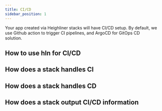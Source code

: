 ```yaml
---
title: CI/CD
sidebar_position: 1
---
```


Your app created via Heighliner stacks will have CI/CD setup.
By default, we use Github action to trigger CI pipelines, and ArgoCD for GitOps CD solution.

## How to use hln for CI/CD

## How does a stack handles CI

## How does a stack handles CD

## How does a stack output CI/CD information
